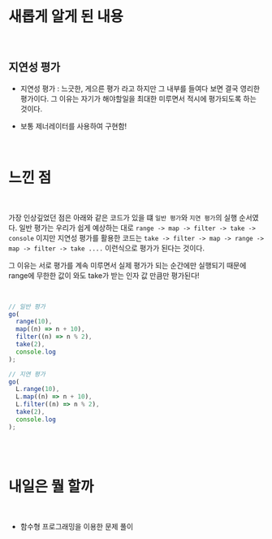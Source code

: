 # 새롭게 알게 된 내용

<br>

## 지연성 평가

- 지연성 평가 : 느긋한, 게으른 평가 라고 하지만 그 내부를 들여다 보면 결국 영리한 평가이다. 그 이유는 자기가 해야할일을 최대한 미루면서 적시에 평가되도록 하는 것이다.

- 보통 제너레이터를 사용하여 구현함!

<br>

# 느낀 점

<br>

가장 인상깊었던 점은 아래와 같은 코드가 있을 떄 `일반 평가`와 `지연 평가`의 실행 순서였다. 일반 평가는 우리가 쉽게 예상하는 대로 `range -> map -> filter -> take -> console` 이지만 지연성 평가를 활용한 코드는 `take -> filter -> map -> range -> map -> filter -> take ....` 이런식으로 평가가 된다는 것이다.

그 이유는 서로 평가를 계속 미루면서 실제 평가가 되는 순간에만 실행되기 때문에 range에 무한한 값이 와도 take가 받는 인자 값 만큼만 평가된다!

<br>

```js
// 일반 평가
go(
  range(10),
  map((n) => n + 10),
  filter((n) => n % 2),
  take(2),
  console.log
);

// 지연 평가
go(
  L.range(10),
  L.map((n) => n + 10),
  L.filter((n) => n % 2),
  take(2),
  console.log
);
```

<br>

<br>

# 내일은 뭘 할까

<br>

- 함수형 프로그래밍을 이용한 문제 풀이
